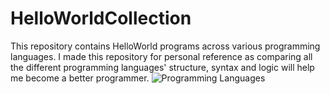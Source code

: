 # HelloWorldCollection
This repository contains HelloWorld programs across various programming languages. I made this repository for personal reference as comparing all the different programming languages' structure, syntax and logic will help me become a better programmer.
![Programming Languages](https://github.com/user-attachments/assets/2cc1251a-5f09-4f13-9f27-e4e3281d930e)
